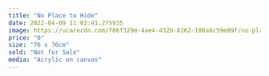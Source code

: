 ```yaml
---
title: "No Place to Hide"
date: 2022-04-09 11:03:41.275935
image: https://ucarecdn.com/f06f329e-4ae4-432b-8262-100a8c59e89f/no-place-to-hide.jpg
price: "0"
size: "76 x 76cm"
sold: "Not for Sale"
media: "Acrylic on canvas"
---
```


